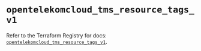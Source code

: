 # `opentelekomcloud_tms_resource_tags_v1`

Refer to the Terraform Registry for docs: [`opentelekomcloud_tms_resource_tags_v1`](https://registry.terraform.io/providers/opentelekomcloud/opentelekomcloud/1.36.50/docs/resources/tms_resource_tags_v1).
